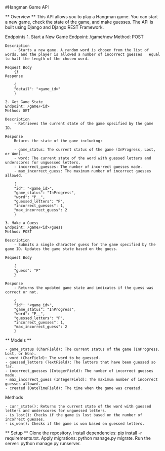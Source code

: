 #Hangman Game API

** Overview **
This API allows you to play a Hangman game. You can start a new game, check the state of the game, and make guesses. The API is built using Django and Django REST Framework.

Endpoints
    1. Start a New Game
    Endpoint: /game/new
    Method: POST

    Description
        - Starts a new game. A random word is chosen from the list of words, and the player is allowed a number of incorrect guesses   equal to half the length of the chosen word.

    Request Body
        {}
    Response

        {
        "detail": "<game_id>"
        }

    2. Get Game State
    Endpoint: /game/<id>
    Method: GET

    Description
        - Retrieves the current state of the game specified by the game ID.

    Response
        Returns the state of the game including:

        - game_status: The current status of the game (InProgress, Lost, or Won).
        - word: The current state of the word with guessed letters and underscores for unguessed letters.
        - incorrect_guesses: The number of incorrect guesses made.
        - max_incorrect_guess: The maximum number of incorrect guesses allowed.

        {
        "id": "<game_id>",
        "game_status": "InProgress",
        "word": "P__",
        "guessed_letters": "P",
        "incorrect_guesses": 1,
        "max_incorrect_guess": 2
        }

    3. Make a Guess
    Endpoint: /game/<id>/guess
    Method: POST

    Description
        - Submits a single character guess for the game specified by the game ID. Updates the game state based on the guess.

    Request Body

        {
        "guess": "P"
        }
        
    Response
        - Returns the updated game state and indicates if the guess was correct or not.

        {
        "id": "<game_id>",
        "game_status": "InProgress",
        "word": "P__",
        "guessed_letters": "P",
        "incorrect_guesses": 1,
        "max_incorrect_guess": 2
        }

** Models **

    - game_status (CharField): The current status of the game (InProgress, Lost, or Won).
    - word (CharField): The word to be guessed.
    - guessed_letters (TextField): The letters that have been guessed so far.
    - incorrect_guesses (IntegerField): The number of incorrect guesses made.
    - max_incorrect_guess (IntegerField): The maximum number of incorrect guesses allowed.
    - created (DateTimeField): The time when the game was created.

Methods

    - curr_state(): Returns the current state of the word with guessed letters and underscores for unguessed letters.
    - is_lost(): Checks if the game is lost based on the number of incorrect guesses.
    - is_won(): Checks if the game is won based on guessed letters.

** Setup ** 
    Clone the repository.
    Install dependencies: pip install -r requirements.txt.
    Apply migrations: python manage.py migrate.
    Run the server: python manage.py runserver.